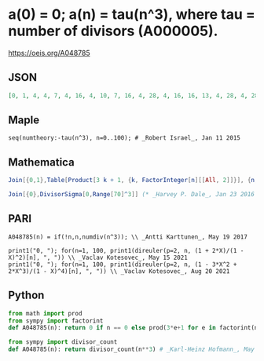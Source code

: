 # a\(0\) \= 0; a\(n\) \= tau\(n^3\), where tau \= number of divisors \(A000005\)\.
https://oeis.org/A048785
## JSON
```JSON
[0, 1, 4, 4, 7, 4, 16, 4, 10, 7, 16, 4, 28, 4, 16, 16, 13, 4, 28, 4, 28, 16, 16, 4, 40, 7, 16, 10, 28, 4, 64, 4, 16, 16, 16, 16, 49, 4, 16, 16, 40, 4, 64, 4, 28, 28, 16, 4, 52, 7, 28, 16, 28, 4, 40, 16, 40, 16, 16, 4, 112, 4, 16, 28, 19, 16, 64, 4, 28, 16]
```
## Maple
```Maple
seq(numtheory:-tau(n^3), n=0..100); # _Robert Israel_, Jan 11 2015
```
## Mathematica
```Mathematica
Join[{0,1},Table[Product[3 k + 1, {k, FactorInteger[n][[All, 2]]}], {n, 2, 69}]] (* _Geoffrey Critzer_, Jan 11 2015 *)
```
```Mathematica
Join[{0},DivisorSigma[0,Range[70]^3]] (* _Harvey P. Dale_, Jan 23 2016 *)
```
## PARI
```PARI
A048785(n) = if(!n,n,numdiv(n^3)); \\ _Antti Karttunen_, May 19 2017
```
```PARI
print1("0, "); for(n=1, 100, print1(direuler(p=2, n, (1 + 2*X)/(1 - X)^2)[n], ", ")) \\ _Vaclav Kotesovec_, May 15 2021
print1("0, "); for(n=1, 100, print1(direuler(p=2, n, (1 - 3*X^2 + 2*X^3)/(1 - X)^4)[n], ", ")) \\ _Vaclav Kotesovec_, Aug 20 2021
```
## Python
```Python
from math import prod
from sympy import factorint
def A048785(n): return 0 if n == 0 else prod(3*e+1 for e in factorint(n).values()) # _Chai Wah Wu_, May 10 2022
```
```Python
from sympy import divisor_count
def A048785(n): return divisor_count(n**3) # _Karl-Heinz Hofmann_, May 10 2022
```
